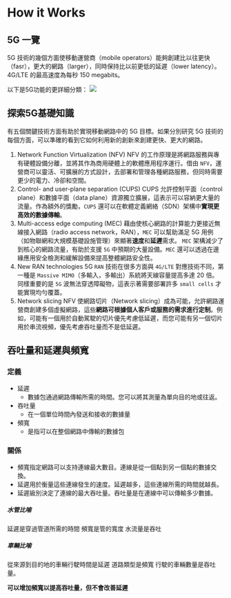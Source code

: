 # How it Works
## 5G 一覽
5G 技術的幾個方面使移動運營商（mobile operators）能夠創建比以往更快（fasr），更大的網路（larger），同時保持比以前更低的延遲（lower latency）。4G/LTE 的最高速度為每秒 150 megabits。

以下是5G功能的更詳細分類：
![](https://i.imgur.com/emKW3W3.png)

## 探索5G基礎知識
有五個關鍵技術方面有助於實現移動網路中的 5G 目標。如果分別研究 5G 技術的每個方面，可以準確的看到它如何利用新的創新來創建更快、更大的網路。
1. Network Function Virtualization (NFV)
NFV 的工作原理是將網路服務與專有硬體設備分離，並將其作為商用硬體上的軟體應用程序運行。借由 `NFV`，運營商可以靈活、可擴展的方式設計，去部署和管理各種網路服務，但同時需要更少的電力、冷卻和空間。
2. Control- and user-plane separation (CUPS)
CUPS 允許控制平面（control plane）和數據平面（data plane）資源獨立擴展，這表示可以容納更大量的流量。作為額外的獎勵，`CUPS` 還可以在軟體定義網絡（SDN）架構中**實現更高效的數據傳輸**。
3. Multi-access edge computing (MEC)
藉由使核心網路的計算能力更接近無線接入網路（radio access network，RAN），`MEC` 可以幫助滿足 5G 用例（如物聯網和大規模基礎設施管理）來顯著**速度**和**延遲**需求。
`MEC` 架構減少了到核心的網路流量，有助於支援 `5G` 中預期的大量設備。`MEC` 還可以透過在邊緣應用安全檢測和緩解設備來提高整體網路安全性。
4. New RAN technologies
5G `RAN` 技術在很多方面與 `4G/LTE` 對應技術不同，第一種是 `Massive MIMO`（多輸入，多輸出）系統將天線容量提高多達 20 倍。
同樣重要的是 `5G` 波無法穿透障礙物，這表示著需要部署許多 `small cells` 才能實現均勻覆蓋。
5. Network slicing
NFV 使網路切片（Network slicing）成為可能，允許網路運營商創建多個虛擬網路，這些**網路可根據個人客戶或服務的需求進行定制**。例如，可能有一個用於自動駕駛的切片優先考慮低延遲，而您可能有另一個切片用於串流視頻，優先考慮吞吐量而不是低延遲。


## 吞吐量和延遲與頻寬
### 定義
- 延遲
  - 數據包通過網路傳輸所需的時間。您可以將其測量為單向目的地或往返。
- 吞吐量  
  - 在一個單位時間內發送和接收的數據量
- 頻寬
  - 是指可以在整個網路中傳輸的數據包
### 關係
- 頻寬指定網路可以支持連線最大數目。連線是從一個點到另一個點的數據交換。
- 延遲用於衡量這些連線發生的速度。延遲越多，這些連線所需的時間就越長。
- 延遲級別決定了連線的最大吞吐量。吞吐量是在連線中可以傳輸多少數據。

##### 水管比喻
延遲是穿過管道所需的時間
頻寬是管的寬度
水流量是吞吐

##### 車輛比喻
從來源到目的地的車輛行駛時間是延遲
道路類型是頻寬
行駛的車輛數量是吞吐量。

**可以增加頻寬以提高吞吐量，但不會改善延遲**
